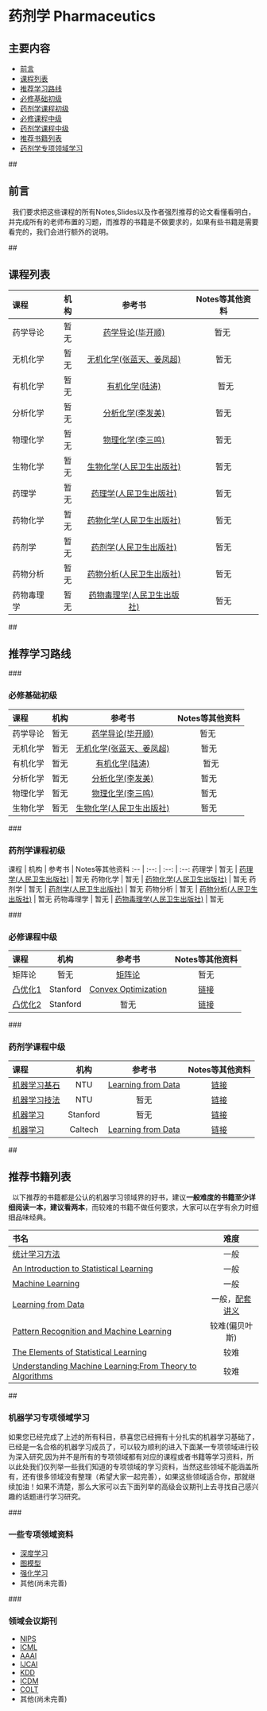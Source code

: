 # 药剂学 Pharmaceutics

## 主要内容
- [前言](#preparation) 
- [课程列表](#curriculum)
- [推荐学习路线](#learning_route)
 - [必修基础初级](#must_basic)
 - [药剂学课程初级](#pharmaceutics_basic) 
 - [必修课程中级](#must_median)
 - [药剂学课程中级](#pharmaceutics_median) 
 
- [推荐书籍列表](#booklists)
- [药剂学专项领域学习](#special_learning)

##<h2 id="preparation">前言</h2>
   我们要求把这些课程的所有Notes,Slides以及作者强烈推荐的论文看懂看明白，并完成所有的老师布置的习题，而推荐的书籍是不做要求的，如果有些书籍是需要看完的，我们会进行额外的说明。

##<h2 id="curriculum">课程列表</h2>

课程 | 机构 | 参考书 | Notes等其他资料
:-- | :--: | :--: | :--:
药学导论 |  暂无 | [药学导论(毕开顺)](https://www.amazon.cn/%E8%8D%AF%E5%AD%A6%E5%AF%BC%E8%AE%BA/dp/B005B3YPY8)  | 暂无 
无机化学 |  暂无 | [无机化学(张蓝天、姜凤超)](http://book.kongfz.com/18622/372083782/) | 暂无
有机化学 |  暂无 | [有机化学(陆涛)](https://www.amazon.cn/%E6%9C%89%E6%9C%BA%E5%8C%96%E5%AD%A6-%E9%99%86%E6%B6%9B/dp/B005GT9Q28/ref=sr_1_13?s=books&ie=UTF8&qid=1482645259&sr=1-13&keywords=%E6%9C%89%E6%9C%BA%E5%8C%96%E5%AD%A6) |   暂无
分析化学 | 暂无 | [分析化学(李发美)](https://www.amazon.cn/%E5%88%86%E6%9E%90%E5%8C%96%E5%AD%A6/dp/B005JAKQ96) | 暂无
物理化学 | 暂无 | [物理化学(李三鸣)](https://www.amazon.cn/%E7%89%A9%E7%90%86%E5%8C%96%E5%AD%A6/dp/B01M0UW88R/ref=sr_1_1?s=books&ie=UTF8&qid=1482645477&sr=1-1&keywords=%E7%89%A9%E7%90%86%E5%8C%96%E5%AD%A6+%E6%9D%8E%E4%B8%89%E9%B8%A3+%E4%BA%9A%E9%A9%AC%E9%80%8A) | 暂无
生物化学 | 暂无 | [生物化学(人民卫生出版社)](http://www.bookschina.com/586941.htm) | 暂无
药理学 | 暂无 | [药理学(人民卫生出版社)](https://www.amazon.cn/%E6%99%AE%E9%80%9A%E9%AB%98%E7%AD%89%E6%95%99%E8%82%B2%E6%9C%AC%E7%A7%91%E5%9B%BD%E5%AE%B6%E7%BA%A7%E8%A7%84%E5%88%92%E6%95%99%E6%9D%90%C2%B7%E5%9B%BD%E5%AE%B6%E5%8D%AB%E7%94%9F%E5%92%8C%E8%AE%A1%E5%88%92%E7%94%9F%E8%82%B2%E5%A7%94%E5%91%98%E4%BC%9A-%E8%A7%84%E5%88%92%E6%95%99%E6%9D%90%C2%B7%E5%85%A8%E5%9B%BD%E9%AB%98%E7%AD%89%E5%8C%BB%E8%8D%AF%E6%95%99%E6%9D%90%E5%BB%BA%E8%AE%BE%E7%A0%94%E7%A9%B6%E4%BC%9A-%E8%A7%84%E5%88%92%E6%95%99%E6%9D%90%C2%B7%E5%85%A8%E5%9B%BD%E9%AB%98%E7%AD%89%E5%AD%A6%E6%A0%A1%E6%95%99%E6%9D%90-%E8%8D%AF%E7%90%86%E5%AD%A6-%E4%BE%9B8%E5%B9%B4%E5%88%B6%E5%8F%8A7%E5%B9%B4%E5%88%B6-%E4%B8%B4%E5%BA%8A%E5%8C%BB%E5%AD%A6%E7%AD%89%E4%B8%93%E4%B8%9A%E7%94%A8/dp/B0126JB268/ref=sr_1_2?s=books&ie=UTF8&qid=1482646103&sr=1-2&keywords=%E8%8D%AF%E7%90%86%E5%AD%A6%E4%BA%BA%E6%B0%91%E5%8D%AB%E7%94%9F%E5%87%BA%E7%89%88%E7%A4%BE) | 暂无
药物化学 | 暂无 | [药物化学(人民卫生出版社)](https://www.amazon.cn/%E8%8D%AF%E7%89%A9%E5%8C%96%E5%AD%A6/dp/B0011AZEJ0) | 暂无
药剂学 | 暂无 | [药剂学(人民卫生出版社)](https://www.amazon.cn/%E5%9B%BE%E4%B9%A6/dp/B00EKBCXDM) | 暂无
药物分析 | 暂无 | [药物分析(人民卫生出版社)](https://www.amazon.cn/%E8%8D%AF%E7%89%A9%E5%88%86%E6%9E%90/dp/B005JAKRP4) | 暂无
药物毒理学 | 暂无 | [药物毒理学(人民卫生出版社)](https://www.amazon.cn/%E8%8D%AF%E7%89%A9%E6%AF%92%E7%90%86%E5%AD%A6/dp/B005IVGDRA) | 暂无


##<h2 id="learning_route">推荐学习路线</h2>

###<h3 id="must_basic">必修基础初级</h3> 

课程 | 机构 | 参考书 | Notes等其他资料
:-- | :--: | :--: | :--:
药学导论 |  暂无 | [药学导论(毕开顺)](https://www.amazon.cn/%E8%8D%AF%E5%AD%A6%E5%AF%BC%E8%AE%BA/dp/B005B3YPY8)  | 暂无 
无机化学 |  暂无 | [无机化学(张蓝天、姜凤超)](http://book.kongfz.com/18622/372083782/) | 暂无
有机化学 |  暂无 | [有机化学(陆涛)](https://www.amazon.cn/%E6%9C%89%E6%9C%BA%E5%8C%96%E5%AD%A6-%E9%99%86%E6%B6%9B/dp/B005GT9Q28/ref=sr_1_13?s=books&ie=UTF8&qid=1482645259&sr=1-13&keywords=%E6%9C%89%E6%9C%BA%E5%8C%96%E5%AD%A6) |   暂无
分析化学 | 暂无 | [分析化学(李发美)](https://www.amazon.cn/%E5%88%86%E6%9E%90%E5%8C%96%E5%AD%A6/dp/B005JAKQ96) | 暂无
物理化学 | 暂无 | [物理化学(李三鸣)](https://www.amazon.cn/%E7%89%A9%E7%90%86%E5%8C%96%E5%AD%A6/dp/B01M0UW88R/ref=sr_1_1?s=books&ie=UTF8&qid=1482645477&sr=1-1&keywords=%E7%89%A9%E7%90%86%E5%8C%96%E5%AD%A6+%E6%9D%8E%E4%B8%89%E9%B8%A3+%E4%BA%9A%E9%A9%AC%E9%80%8A) | 暂无
生物化学 | 暂无 | [生物化学(人民卫生出版社)](http://www.bookschina.com/586941.htm) | 暂无


###<h3 id="pharmaceutics_basic">药剂学课程初级</h3>
课程 | 机构 | 参考书 | Notes等其他资料
:-- | :--: | :--: | :--:
药理学 | 暂无 | [药理学(人民卫生出版社)](https://www.amazon.cn/%E6%99%AE%E9%80%9A%E9%AB%98%E7%AD%89%E6%95%99%E8%82%B2%E6%9C%AC%E7%A7%91%E5%9B%BD%E5%AE%B6%E7%BA%A7%E8%A7%84%E5%88%92%E6%95%99%E6%9D%90%C2%B7%E5%9B%BD%E5%AE%B6%E5%8D%AB%E7%94%9F%E5%92%8C%E8%AE%A1%E5%88%92%E7%94%9F%E8%82%B2%E5%A7%94%E5%91%98%E4%BC%9A-%E8%A7%84%E5%88%92%E6%95%99%E6%9D%90%C2%B7%E5%85%A8%E5%9B%BD%E9%AB%98%E7%AD%89%E5%8C%BB%E8%8D%AF%E6%95%99%E6%9D%90%E5%BB%BA%E8%AE%BE%E7%A0%94%E7%A9%B6%E4%BC%9A-%E8%A7%84%E5%88%92%E6%95%99%E6%9D%90%C2%B7%E5%85%A8%E5%9B%BD%E9%AB%98%E7%AD%89%E5%AD%A6%E6%A0%A1%E6%95%99%E6%9D%90-%E8%8D%AF%E7%90%86%E5%AD%A6-%E4%BE%9B8%E5%B9%B4%E5%88%B6%E5%8F%8A7%E5%B9%B4%E5%88%B6-%E4%B8%B4%E5%BA%8A%E5%8C%BB%E5%AD%A6%E7%AD%89%E4%B8%93%E4%B8%9A%E7%94%A8/dp/B0126JB268/ref=sr_1_2?s=books&ie=UTF8&qid=1482646103&sr=1-2&keywords=%E8%8D%AF%E7%90%86%E5%AD%A6%E4%BA%BA%E6%B0%91%E5%8D%AB%E7%94%9F%E5%87%BA%E7%89%88%E7%A4%BE) | 暂无
药物化学 | 暂无 | [药物化学(人民卫生出版社)](https://www.amazon.cn/%E8%8D%AF%E7%89%A9%E5%8C%96%E5%AD%A6/dp/B0011AZEJ0) | 暂无
药剂学 | 暂无 | [药剂学(人民卫生出版社)](https://www.amazon.cn/%E5%9B%BE%E4%B9%A6/dp/B00EKBCXDM) | 暂无
药物分析 | 暂无 | [药物分析(人民卫生出版社)](https://www.amazon.cn/%E8%8D%AF%E7%89%A9%E5%88%86%E6%9E%90/dp/B005JAKRP4) | 暂无
药物毒理学 | 暂无 | [药物毒理学(人民卫生出版社)](https://www.amazon.cn/%E8%8D%AF%E7%89%A9%E6%AF%92%E7%90%86%E5%AD%A6/dp/B005IVGDRA) | 暂无


###<h3 id="must_median">必修课程中级</h3>

课程 | 机构 | 参考书 | Notes等其他资料
:-- | :--: | :--: | :--:
矩阵论 | 暂无 | [矩阵论](https://www.amazon.cn/%E7%9F%A9%E9%98%B5%E8%AE%BA-%E6%88%B4%E5%8D%8E/dp/B00116BRO0/ref=sr_1_1?s=books&ie=UTF8&qid=1478614198&sr=1-1&keywords=%E6%88%B4%E5%8D%8E%EF%BC%8C+%E7%9F%A9%E9%98%B5%E8%AE%BA) | 暂无 
[凸优化1](https://lagunita.stanford.edu/courses/Engineering/CVX101/Winter2014/about)| Stanford | [Convex Optimization](http://www.stanford.edu/~boyd/cvxbook/bv_cvxbook.pdf) | [链接](http://stanford.edu/class/ee364a/index.html)
[凸优化2](https://www.youtube.com/watch?v=U3lJAObbMFI&list=PL3940DD956CDF0622&index=20)| Stanford | 暂无 |  [链接](http://stanford.edu/class/ee364b/)


###<h3 id="pharmaceutics_median">药剂学课程中级</h3> 

课程 | 机构 | 参考书 | Notes等其他资料
:-- | :--: | :--: | :--:
[机器学习基石](https://www.coursera.org/instructor/htlin)| NTU | [Learning from Data](https://www.amazon.com/gp/product/1600490069) | [链接](https://www.csie.ntu.edu.tw/~htlin/course/mlfound16fall/)
[机器学习技法](https://www.coursera.org/instructor/htlin)| NTU | 暂无 | [链接](https://www.csie.ntu.edu.tw/~htlin/course/ml15fall/)
[机器学习](http://open.163.com/movie/2008/1/M/C/M6SGF6VB4_M6SGHFBMC.html)| Stanford |暂无| [链接](http://cs229.stanford.edu/materials.html)
[机器学习](https://www.youtube.com/watch?v=mbyG85GZ0PI&index=1&list=PLD63A284B7615313A)| Caltech | [Learning from Data](https://www.amazon.com/gp/product/1600490069) | [链接](http://work.caltech.edu/lectures.html)


##<h2 id="booklists">推荐书籍列表</h2>
   以下推荐的书籍都是公认的机器学习领域界的好书，建议**一般难度的书籍至少详细阅读一本，建议看两本**，而较难的书籍不做任何要求，大家可以在学有余力时细细品味经典。

书名 | 难度
:-- | :--: 
[统计学习方法](https://www.amazon.cn/%E7%BB%9F%E8%AE%A1%E5%AD%A6%E4%B9%A0%E6%96%B9%E6%B3%95-%E6%9D%8E%E8%88%AA/dp/B007TSFMTA) | 一般
 [An Introduction to Statistical Learning](http://www-bcf.usc.edu/~gareth/ISL/) | 一般
[Machine Learning](https://www.amazon.com/gp/product/0071154671?ie=UTF8&tag=jefork-20&linkCode=as2&camp=1789&creative=9325&creativeASIN=0071154671) | 一般
[Learning from Data](https://www.amazon.com/gp/product/1600490069) | 一般，[配套讲义](https://work.caltech.edu/telecourse.html)
[Pattern Recognition and Machine Learning](https://www.amazon.com/Pattern-Recognition-Learning-Information-Statistics/dp/0387310738/ref=pd_sim_14_1?ie=UTF8&dpID=61f0EXfMRvL&dpSrc=sims&preST=_AC_UL160_SR118%2C160_&refRID=119X50P5F0DFA339S9DR) | 较难(偏贝叶斯)
[The Elements of Statistical Learning](https://www.amazon.com/The-Elements-Statistical-Learning-Prediction/dp/0387848576/ref=pd_sim_14_2?ie=UTF8&dpID=41LeU3HcBdL&dpSrc=sims&preST=_AC_UL160_SR103%2C160_&refRID=119X50P5F0DFA339S9DR) | 较难
[Understanding Machine Learning:From Theory to Algorithms](http://www.cs.huji.ac.il/~shais/UnderstandingMachineLearning/understanding-machine-learning-theory-algorithms.pdf) | 较难

##<h3 id="special_learning">机器学习专项领域学习</h3>
如果您已经完成了上述的所有科目，恭喜您已经拥有十分扎实的机器学习基础了，已经是一名合格的机器学习成员了，可以较为顺利的进入下面某一专项领域进行较为深入研究,因为并不是所有的专项领域都有对应的课程或者书籍等学习资料，所以此处我们仅列举一些我们知道的专项领域的学习资料，当然这些领域不能涵盖所有，还有很多领域没有整理（希望大家一起完善），如果这些领域适合你，那就继续加油！如果不清楚，那么大家可以去下面列举的高级会议期刊上去寻找自己感兴趣的话题进行学习研究。

###<h3 id="special_learning_data">一些专项领域资料</h3>
- [深度学习](https://github.com/JustFollowUs/Deep-Learning)
- [图模型](https://github.com/JustFollowUs/Probabilistic-graphical-models)
- [强化学习](https://github.com/JustFollowUs/Reinforcement-Learning)
- 其他(尚未完善)

###<h3 id="special_learning_data">领域会议期刊</h3>
- [NIPS](https://nips.cc/)
- [ICML](http://icml.cc/)
- [AAAI](http://www.aaai.org/)
- [IJCAI](http://www.ijcai.org/)
- [KDD](http://www.kdd.org/)
- [ICDM](http://www.cs.uvm.edu/~icdm/)
- [COLT](http://www.learningtheory.org/)
- 其他(尚未完善)






